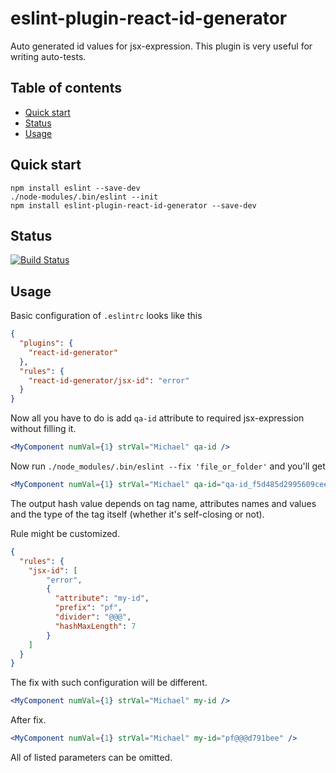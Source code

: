 # eslint-plugin-react-id-generator

Auto generated id values for jsx-expression.
This plugin is very useful for writing auto-tests.

## Table of contents
* [Quick start](#quick-start)
* [Status](#status)
* [Usage](#usage)

## Quick start
```shell script
npm install eslint --save-dev
./node-modules/.bin/eslint --init
npm install eslint-plugin-react-id-generator --save-dev
```

## Status
[![Build Status](https://travis-ci.com/SimonHarmonicMinor/eslint-plugin-react-id-generator.svg?branch=master)](https://travis-ci.com/SimonHarmonicMinor/eslint-plugin-react-id-generator)

## Usage
Basic configuration of `.eslintrc` looks like this 
```json
{
  "plugins": {
    "react-id-generator"
  },
  "rules": {
    "react-id-generator/jsx-id": "error"
  }
}
```

Now all you have to do is add `qa-id` attribute to required
jsx-expression without filling it.

```jsx harmony
<MyComponent numVal={1} strVal="Michael" qa-id />
```

Now run `./node_modules/.bin/eslint --fix 'file_or_folder'` and you'll get

```jsx harmony
<MyComponent numVal={1} strVal="Michael" qa-id="qa-id_f5d485d2995609cee081753ec9372b0e" />
```

The output hash value depends on tag name, attributes names and values and the type of the tag
itself (whether it's self-closing or not).

Rule might be customized.

```json
{
  "rules": {
    "jsx-id": [
        "error", 
        {
          "attribute": "my-id",
          "prefix": "pf",
          "divider": "@@@",
          "hashMaxLength": 7
        }
    ]
  }
}
```

The fix with such configuration will be different.

```jsx harmony
<MyComponent numVal={1} strVal="Michael" my-id />
```

After fix.

```jsx harmony
<MyComponent numVal={1} strVal="Michael" my-id="pf@@@d791bee" />
```

All of listed parameters can be omitted.